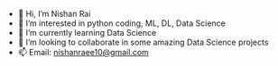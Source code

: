 - 👋 Hi, I’m Nishan Rai
- 👀 I’m interested in python coding, ML, DL, Data Science
- 🌱 I’m currently learning Data Science
- 💞️ I’m looking to collaborate in some amazing Data Science projects
- 📫 Email: nishanraee10@gmail.com

<!---
Nishan8912/Nishan8912 is a ✨ special ✨ repository because its `README.md` (this file) appears on your GitHub profile.
You can click the Preview link to take a look at your changes.
--->
